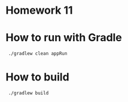 # Homework 11

# How to run with Gradle
``` ./gradlew clean appRun```

# How to build
``` ./gradlew build```
